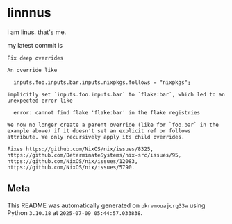 # linnnus

i am linus. that's me.

my latest commit is

```
Fix deep overrides

An override like

  inputs.foo.inputs.bar.inputs.nixpkgs.follows = "nixpkgs";

implicitly set `inputs.foo.inputs.bar` to `flake:bar`, which led to an
unexpected error like

  error: cannot find flake 'flake:bar' in the flake registries

We now no longer create a parent override (like for `foo.bar` in the
example above) if it doesn't set an explicit ref or follows
attribute. We only recursively apply its child overrides.

Fixes https://github.com/NixOS/nix/issues/8325, https://github.com/DeterminateSystems/nix-src/issues/95, https://github.com/NixOS/nix/issues/12083, https://github.com/NixOS/nix/issues/5790.
```

## Meta

This README was automatically generated on `pkrvmouajcrg33w` using Python
`3.10.18` at `2025-07-09 05:44:57.033838`.
